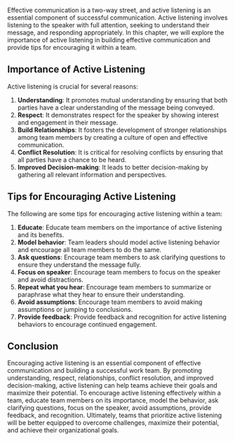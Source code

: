 

Effective communication is a two-way street, and active listening is an essential component of successful communication. Active listening involves listening to the speaker with full attention, seeking to understand their message, and responding appropriately. In this chapter, we will explore the importance of active listening in building effective communication and provide tips for encouraging it within a team.

## Importance of Active Listening

Active listening is crucial for several reasons:

1. **Understanding**: It promotes mutual understanding by ensuring that both parties have a clear understanding of the message being conveyed.
2. **Respect**: It demonstrates respect for the speaker by showing interest and engagement in their message.
3. **Build Relationships**: It fosters the development of stronger relationships among team members by creating a culture of open and effective communication.
4. **Conflict Resolution**: It is critical for resolving conflicts by ensuring that all parties have a chance to be heard.
5. **Improved Decision-making**: It leads to better decision-making by gathering all relevant information and perspectives.

## Tips for Encouraging Active Listening

The following are some tips for encouraging active listening within a team:

1. **Educate**: Educate team members on the importance of active listening and its benefits.
2. **Model behavior**: Team leaders should model active listening behavior and encourage all team members to do the same.
3. **Ask questions**: Encourage team members to ask clarifying questions to ensure they understand the message fully.
4. **Focus on speaker**: Encourage team members to focus on the speaker and avoid distractions.
5. **Repeat what you hear**: Encourage team members to summarize or paraphrase what they hear to ensure their understanding.
6. **Avoid assumptions**: Encourage team members to avoid making assumptions or jumping to conclusions.
7. **Provide feedback**: Provide feedback and recognition for active listening behaviors to encourage continued engagement.

## Conclusion

Encouraging active listening is an essential component of effective communication and building a successful work team. By promoting understanding, respect, relationships, conflict resolution, and improved decision-making, active listening can help teams achieve their goals and maximize their potential. To encourage active listening effectively within a team, educate team members on its importance, model the behavior, ask clarifying questions, focus on the speaker, avoid assumptions, provide feedback, and recognition. Ultimately, teams that prioritize active listening will be better equipped to overcome challenges, maximize their potential, and achieve their organizational goals.
